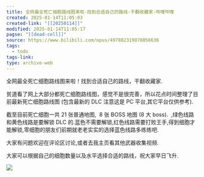 ```yaml
---
title: 全网最全死亡细胞路线图来啦-找到合适自己的路线-干翻收藏家-哔哩哔哩
created: 2025-01-14T11:05:03
created-link: "[[20250114]]"
modified: 2025-01-14T11:05:17
pagse: "[[dead-cell]]"
source: https://www.bilibili.com/opus/497882319878056636
tags:
  - todo
tags-link: 
type: archive-web
---
```


全网最全死亡细胞路线图来啦！找到合适自己的路线，干翻收藏家.

贫道看了网上大部分都死亡细胞路线图，感觉不是很完善，所以花点时间整理了目前最新死亡细胞路线图 (包含最新的 DLC 注意这是 PC 平台,其它平台仅供参考).

截至目前死亡细胞一共 21 张普通地图,  8 张 BOSS 地图 (8 大 boss).  ,绿色线路和黄色线路是要解锁 DLC 的.蓝色不需要解锁,红色线路需要打败王手,得到细胞才能解锁,零细胞的朋友们前期就老老实实的选择蓝色线路多练练吧.

大家有问题欢迎在评论区讨论,或者去我主页看其他武器收集视频.

大家可以根据自己的细胞数量以及水平选择合适的路线，祝大家早日飞升.

![](https://i1.hdslb.com/bfs/article/8bad77251d968d04dadfe56ae0f441086f879939.jpg@1192w.webp)
